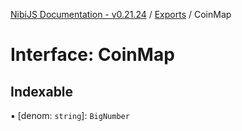 [NibiJS Documentation - v0.21.24](../intro.md) / [Exports](../modules.md) / CoinMap

# Interface: CoinMap

## Indexable

▪ [denom: `string`]: `BigNumber`
